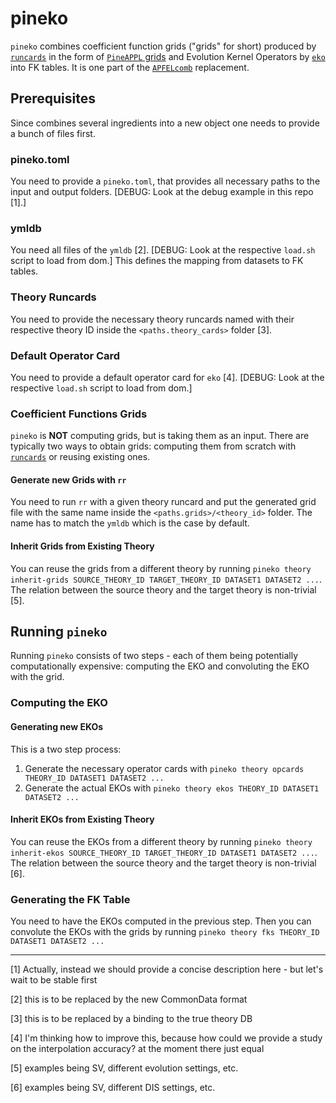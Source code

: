 # pineko

`pineko` combines coefficient function grids ("grids" for short) produced by [`runcards`](https://github.com/NNPDF/runcards)
in the form of [`PineAPPL` grids](https://github.com/N3PDF/pineappl)
and Evolution Kernel Operators by [`eko`](https://github.com/N3PDF/eko)
into FK tables. It is one part of the [`APFELcomb`](https://github.com/NNPDF/apfelcomb) replacement.

## Prerequisites

Since combines several ingredients into a new object one needs to provide a bunch of files first.

### pineko.toml

You need to provide a `pineko.toml`, that provides all necessary paths to the input and output folders.
[DEBUG: Look at the debug example in this repo [1].]

### ymldb

You need all files of the `ymldb` [2].  [DEBUG: Look at the respective `load.sh` script to load from dom.]
This defines the mapping from datasets to FK tables.

### Theory Runcards

You need to provide the necessary theory runcards named with their respective theory ID inside the `<paths.theory_cards>` folder [3].

### Default Operator Card

You need to provide a default operator card for `eko` [4].
[DEBUG: Look at the respective `load.sh` script to load from dom.]

### Coefficient Functions Grids

`pineko` is **NOT** computing grids, but is taking them as an input.
There are typically two ways to obtain grids: computing them from scratch with [`runcards`](https://github.com/NNPDF/runcards)
or reusing existing ones.

#### Generate new Grids with `rr`

You need to run `rr` with a given theory runcard and put the generated grid file with the same name
inside the `<paths.grids>/<theory_id>` folder. The name has to match the `ymldb` which is the case by default.

#### Inherit Grids from Existing Theory

You can reuse the grids from a different theory by running `pineko theory inherit-grids SOURCE_THEORY_ID TARGET_THEORY_ID DATASET1 DATASET2 ...`.
The relation between the source theory and the target theory is non-trivial [5].

## Running `pineko`

Running `pineko` consists of two steps - each of them being potentially computationally expensive:
computing the EKO and convoluting the EKO with the grid.

### Computing the EKO

#### Generating new EKOs

This is a two step process:
1. Generate the necessary operator cards with `pineko theory opcards THEORY_ID DATASET1 DATASET2 ...`
2. Generate the actual EKOs with `pineko theory ekos THEORY_ID DATASET1 DATASET2 ...`

#### Inherit EKOs from Existing Theory

You can reuse the EKOs from a different theory by running `pineko theory inherit-ekos SOURCE_THEORY_ID TARGET_THEORY_ID DATASET1 DATASET2 ...`.
The relation between the source theory and the target theory is non-trivial [6].

### Generating the FK Table

You need to have the EKOs computed in the previous step.
Then you can convolute the EKOs with the grids by running `pineko theory fks THEORY_ID DATASET1 DATASET2 ...`

---

[1] Actually, instead we should provide a concise description here - but let's wait to be stable first

[2] this is to be replaced by the new CommonData format

[3] this is to be replaced by a binding to the true theory DB

[4] I'm thinking how to improve this, because how could we provide a study on the interpolation accuracy? at the moment there just equal

[5] examples being SV, different evolution settings, etc.

[6] examples being SV, different DIS settings, etc.
